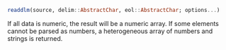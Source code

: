 ```julia
readdlm(source, delim::AbstractChar, eol::AbstractChar; options...)
```

If all data is numeric, the result will be a numeric array. If some elements cannot be parsed as numbers, a heterogeneous array of numbers and strings is returned.
